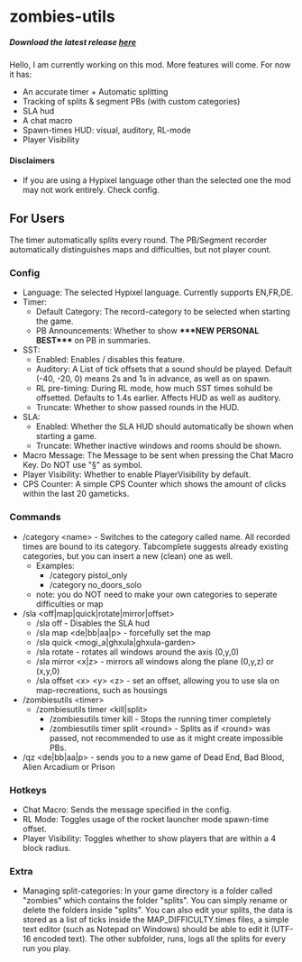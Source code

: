 # zombies-utils
##### Download the latest release [here](https://github.com/Stachelbeere1248/zombies-utils/releases/latest)
Hello, I am currently working on this mod. More features will come. For now it has:
- An accurate timer + Automatic splitting
- Tracking of splits & segment PBs (with custom categories)
- SLA hud
- A chat macro
- Spawn-times HUD: visual, auditory, RL-mode
- Player Visibility
#### Disclaimers
- If you are using a Hypixel language other than the selected one the mod may not work entirely. Check config.
## For Users
The timer automatically splits every round. The PB/Segment recorder automatically distinguishes maps and difficulties, but not player count.
### Config
- Language: The selected Hypixel language. Currently supports EN,FR,DE.
- Timer:
  - Default Category: The record-category to be selected when starting the game.
  - PB Announcements: Whether to show **\*\*\*NEW PERSONAL BEST\*\*\*** on PB in summaries.
- SST:
  - Enabled: Enables / disables this feature.
  - Auditory: A List of tick offsets that a sound should be played. Default (-40, -20, 0) means 2s and 1s in advance, as well as on spawn.
  - RL pre-timing: During RL mode, how much SST times sohuld be offsetted. Defaults to 1.4s earlier. Affects HUD as well as auditory.
  - Truncate: Whether to show passed rounds in the HUD.
- SLA:
  - Enabled: Whether the SLA HUD should automatically be shown when starting a game.
  - Truncate: Whether inactive windows and rooms should be shown.
- Macro Message: The Message to be sent when pressing the Chat Macro Key. Do NOT use "§" as symbol.
- Player Visibility: Whether to enable PlayerVisibility by default.
- CPS Counter: A simple CPS Counter which shows the amount of clicks within the last 20 gameticks.
### Commands
- /category \<name> - Switches to the category called name. All recorded times are bound to its category. Tabcomplete suggests already existing categories, but you can insert a new (clean) one as well.
  - Examples:
    - /category pistol_only
    - /category no_doors_solo
  - note: you do NOT need to make your own categories to seperate difficulties or map
- /sla \<off|map|quick|rotate|mirror|offset>
  - /sla off - Disables the SLA hud
  - /sla map \<de|bb|aa|p> - forcefully set the map
  - /sla quick \<mogi_a|ghxula|ghxula-garden>
  - /sla rotate - rotates all windows around the axis (0,y,0)
  - /sla mirror \<x|z> - mirrors all windows along the plane (0,y,z) or (x,y,0)
  - /sla offset \<x> \<y> \<z> - set an offset, allowing you to use sla on map-recreations, such as housings
- /zombiesutils \<timer>
  - /zombiesutils timer \<kill|split>
    - /zombiesutils timer kill - Stops the running timer completely
    - /zombiesutils timer split \<round> - Splits as if \<round> was passed, not recommended to use as it might create impossible PBs.
- /qz \<de|bb|aa|p> - sends you to a new game of Dead End, Bad Blood, Alien Arcadium or Prison
### Hotkeys
- Chat Macro: Sends the message specified in the config.
- RL Mode: Toggles usage of the rocket launcher mode spawn-time offset.
- Player Visibility: Toggles whether to show players that are within a 4 block radius.
### Extra
- Managing split-categories: In your game directory is a folder called "zombies" which contains the folder "splits". You can simply rename or delete the folders inside "splits". You can also edit your splits, the data is stored as a list of ticks inside the MAP_DIFFICULTY.times files, a simple text editor (such as Notepad on Windows) should be able to edit it (UTF-16 encoded text). The other subfolder, runs, logs all the splits for every run you play.
